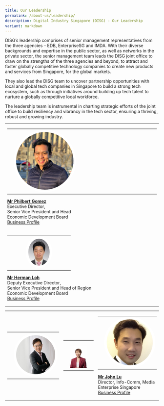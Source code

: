 ```yaml
---
title: Our Leadership
permalink: /about-us/leadership/
description: Digital Industry Singapore (DISG) - Our Leadership
variant: markdown
---
```

<p>DISG’s leadership comprises of senior management representatives from
the three agencies – EDB, EnterpriseSG and IMDA. With their diverse backgrounds
and expertise in the public sector, as well as networks in the private
sector, the senior management team leads the DISG joint office to draw
on the strengths of the three agencies and beyond, to attract and foster
globally competitive technology companies to create new products and services
from Singapore, for the global markets.
<br>
</p>
<p>They also lead the DISG team to uncover partnership opportunities with
local and global tech companies in Singapore to build a strong tech ecosystem,
such as through initiatives around building up tech talent to nurture a
globally competitive local workforce.
<br>
</p>
<p>The leadership team is instrumental in charting strategic efforts of the
joint office to build resiliency and vibrancy in the tech sector, ensuring
a thriving, robust and growing industry.</p>
<table style="minWidth: 25px">
<colgroup>
<col>
</colgroup>
<tbody>
<tr>
<td rowspan="1" colspan="1">
<table style="minWidth: 75px">
<colgroup>
<col>
<col>
<col>
</colgroup>
<tbody>
<tr>
<td rowspan="1" colspan="1">
<p></p>
</td>
<td rowspan="1" colspan="1">
<div class="isomer-image-wrapper">
<img style="border-radius:50%; max-width:42%; border:8px solid white;" height="auto" width="100%" src="/images/DISG%20Pictures/philbert_gomez.jpg">
</div>
</td>
<td rowspan="1" colspan="1">
<p></p>
</td>
</tr>
</tbody>
</table>
<p><strong><a href="https://www.linkedin.com/in/philbert-gomez-55426027/" rel="noopener noreferrer nofollow" target="_blank">Mr Philbert Gomez</a></strong> 
<br>Executive Director,
<br>Senior Vice President and Head
<br>Economic Development Board
<br><a href="/files/Business_Profile_Mr_Philbert_Gomez.pdf" rel="noopener noreferrer nofollow" target="_blank">Business Profile</a>
<br>
</p>
</td>
</tr>
<tr>
<td rowspan="1" colspan="1">
<table style="minWidth: 75px">
<colgroup>
<col>
<col>
<col>
</colgroup>
<tbody>
<tr>
<th rowspan="1" colspan="1">
<p></p>
</th>
<th rowspan="1" colspan="1">
<div class="isomer-image-wrapper">
<img style="border-radius:50%; max-width:42%; border:8px solid white;" height="auto" width="100%" src="/images/Profile_Pic_Herman_LOH.jpg">
</div>

</th><td rowspan="1" colspan="1">
<p></p>
</td>
</tr>
</tbody>
</table>
<p><strong><a href="https://www.linkedin.com/in/herman-loh/?originalSubdomain=sg" rel="noopener noreferrer nofollow" target="_blank">Mr Herman Loh</a></strong> 
<br> Deputy Executive Director,
<br>Senior Vice President and Head of Region
<br>Economic Development Board
<br><a href="/files/Business_Profile___Mr_Herman_Loh.pdf" rel="noopener noreferrer nofollow" target="_blank">Business Profile</a>
</p>
</td>
</tr>
</tbody>
</table>
<table style="minWidth: 75px">
<colgroup>
<col>
<col>
<col>
</colgroup>
<tbody>
<tr>
<td rowspan="1" colspan="1">
<table style="minWidth: 75px">
<colgroup>
<col>
<col>
<col>
</colgroup>
<tbody>
<tr>
<td rowspan="1" colspan="1">
<p></p>
</td>
<td rowspan="1" colspan="1">
<div class="isomer-image-wrapper">
<img style="border-radius:50%; border:8px solid white;" height="auto" width="100%" src="/images/DISG%20Pictures/sharon_chiew.jpg">
</div>
</td>
<td rowspan="1" colspan="1">
<p></p>
</td>
</tr>
</tbody>
</table>
<p></p>
</td>
<td rowspan="1" colspan="1">
<table style="minWidth: 75px">
<colgroup>
<col>
<col>
<col>
</colgroup>
<tbody>
<tr>
<th rowspan="1" colspan="1">
<p></p>
</th>
<th rowspan="1" colspan="1">
<p></p>
<div class="isomer-image-wrapper">
<img style="width: 100%" height="auto" width="100%" alt="" src="/images/Yvonne.jpg">
</div>
</th>
<th rowspan="1" colspan="1">
<p></p>
</th>
</tr>
</tbody>
</table>
</td>
<td rowspan="1" colspan="1">
<table style="minWidth: 75px">
<colgroup>
<col>
<col>
<col>
</colgroup>
<tbody>
<tr>
<td rowspan="1" colspan="1">
<p></p>
</td>
<td rowspan="1" colspan="1">
<div class="isomer-image-wrapper">
<img style="border-radius:50%; border:8px solid white;" height="auto" width="100%" src="/images/DISG%20Pictures/john_lu.PNG">
</div>
</td>
<td rowspan="1" colspan="1">
<p></p>
</td>
</tr>
</tbody>
</table>
<p><strong><a href="https://www.linkedin.com/in/john-lu-234b6720/" rel="noopener noreferrer nofollow" target="_blank">Mr John Lu</a></strong> 
<br>Director, Info-Comm, Media
<br>Enterprise Singapore
<br><a href="/files/Business_Profile_Mr_John_Lu.pdf" rel="noopener noreferrer nofollow" target="_blank">Business Profile</a>
<br>
</p>
</td>
</tr>
</tbody>
</table>
<p></p>